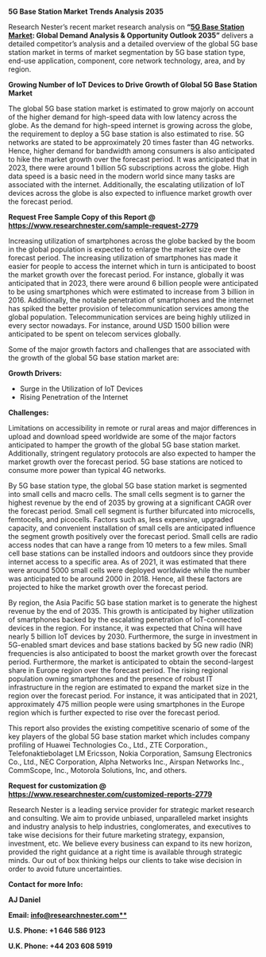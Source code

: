 ﻿<a name="_hlk129618921"></a>**5G Base Station Market Trends Analysis 2035**

Research Nester’s recent market research analysis on **“[5G Base Station Market](https://www.researchnester.com/reports/5g-base-station-market/2779): Global Demand Analysis & Opportunity Outlook 2035”** delivers a detailed competitor’s analysis and a detailed overview of the global 5G base station market in terms of market segmentation by 5G base station type, end-use application, component, core network technology, area, and by region. 

**Growing Number of IoT Devices to Drive Growth of Global 5G Base Station Market**

The global 5G base station market is estimated to grow majorly on account of the higher demand for high-speed data with low latency across the globe. As the demand for high-speed internet is growing across the globe, the requirement to deploy a 5G base station is also estimated to rise. 5G networks are stated to be approximately 20 times faster than 4G networks. Hence, higher demand for bandwidth among consumers is also anticipated to hike the market growth over the forecast period. It was anticipated that in 2023, there were around 1 billion 5G subscriptions across the globe. High data speed is a basic need in the modern world since many tasks are associated with the internet. Additionally, the escalating utilization of IoT devices across the globe is also expected to influence market growth over the forecast period. 

**Request Free Sample Copy of this Report @ <https://www.researchnester.com/sample-request-2779>** 

Increasing utilization of smartphones across the globe backed by the boom in the global population is expected to enlarge the market size over the forecast period. The increasing utilization of smartphones has made it easier for people to access the internet which in turn is anticipated to boost the market growth over the forecast period. For instance, globally it was anticipated that in 2023, there were around 6 billion people were anticipated to be using smartphones which were estimated to increase from 3 billion in 2016. Additionally, the notable penetration of smartphones and the internet has spiked the better provision of telecommunication services among the global population. Telecommunication services are being highly utilized in every sector nowadays. For instance, around USD 1500 billion were anticipated to be spent on telecom services globally.

Some of the major growth factors and challenges that are associated with the growth of the global 5G base station market are:

**Growth Drivers:**

- Surge in the Utilization of IoT Devices 
- Rising Penetration of the Internet 

**Challenges:**

Limitations on accessibility in remote or rural areas and major differences in upload and download speed worldwide are some of the major factors anticipated to hamper the growth of the global 5G base station market. Additionally, stringent regulatory protocols are also expected to hamper the market growth over the forecast period. 5G base stations are noticed to consume more power than typical 4G networks. 

By 5G base station type, the global 5G base station market is segmented into small cells and macro cells. The small cells segment is to garner the highest revenue by the end of 2035 by growing at a significant CAGR over the forecast period. Small cell segment is further bifurcated into microcells, femtocells, and picocells. Factors such as, less expensive, upgraded capacity, and convenient installation of small cells are anticipated influence the segment growth positively over the forecast period. Small cells are radio access nodes that can have a range from 10 meters to a few miles. Small cell base stations can be installed indoors and outdoors since they provide internet access to a specific area. As of 2021, it was estimated that there were around 5000 small cells were deployed worldwide while the number was anticipated to be around 2000 in 2018. Hence, all these factors are projected to hike the market growth over the forecast period. 

By region, the Asia Pacific 5G base station market is to generate the highest revenue by the end of 2035. This growth is anticipated by higher utilization of smartphones backed by the escalating penetration of IoT-connected devices in the region. For instance, it was expected that China will have nearly 5 billion IoT devices by 2030. Furthermore, the surge in investment in 5G-enabled smart devices and base stations backed by 5G new radio (NR) frequencies is also anticipated to boost the market growth over the forecast period. Furthermore, the market is anticipated to obtain the second-largest share in Europe region over the forecast period. The rising regional population owning smartphones and the presence of robust IT infrastructure in the region are estimated to expand the market size in the region over the forecast period. For instance, it was anticipated that in 2021, approximately 475 million people were using smartphones in the Europe region which is further expected to rise over the forecast period. 

This report also provides the existing competitive scenario of some of the key players of the global 5G base station market which includes company profiling of Huawei Technologies Co., Ltd., ZTE Corporation., Telefonaktiebolaget LM Ericsson, Nokia Corporation, Samsung Electronics Co., Ltd., NEC Corporation, Alpha Networks Inc., Airspan Networks Inc., CommScope, Inc., Motorola Solutions, Inc, and others.   

**Request for customization @ <https://www.researchnester.com/customized-reports-2779>**   

Research Nester is a leading service provider for strategic market research and consulting. We aim to provide unbiased, unparalleled market insights and industry analysis to help industries, conglomerates, and executives to take wise decisions for their future marketing strategy, expansion, investment, etc. We believe every business can expand to its new horizon, provided the right guidance at a right time is available through strategic minds. Our out of box thinking helps our clients to take wise decision in order to avoid future uncertainties.

**Contact for more Info:**

**AJ Daniel**

**Email: [info@researchnester.com**](mailto:info@researchnester.com)**

**U.S. Phone: +1 646 586 9123** 

**U.K. Phone: +44 203 608 5919**

